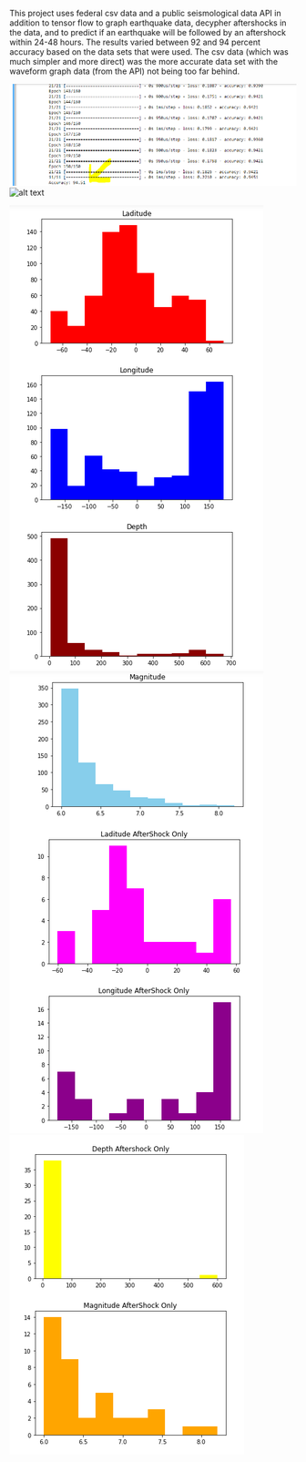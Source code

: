 This project uses federal csv data and a public seismological data API in addition to tensor flow
to graph earthquake data, decypher aftershocks in the data, and to predict if an earthquake will
be followed by an aftershock within 24-48 hours. The results varied between 92 and 94 percent accuracy
based on the data sets that were used. The csv data (which was much simpler and more direct) was the more
accurate data set with the waveform graph data (from the API) not being too far behind.

![alt text](./accuracy.PNG)
![alt text](./acc.PNG)

![alt text](./graphs1.PNG)
![alt text](./graphs2.PNG)
![alt text](./graphs3.PNG)
